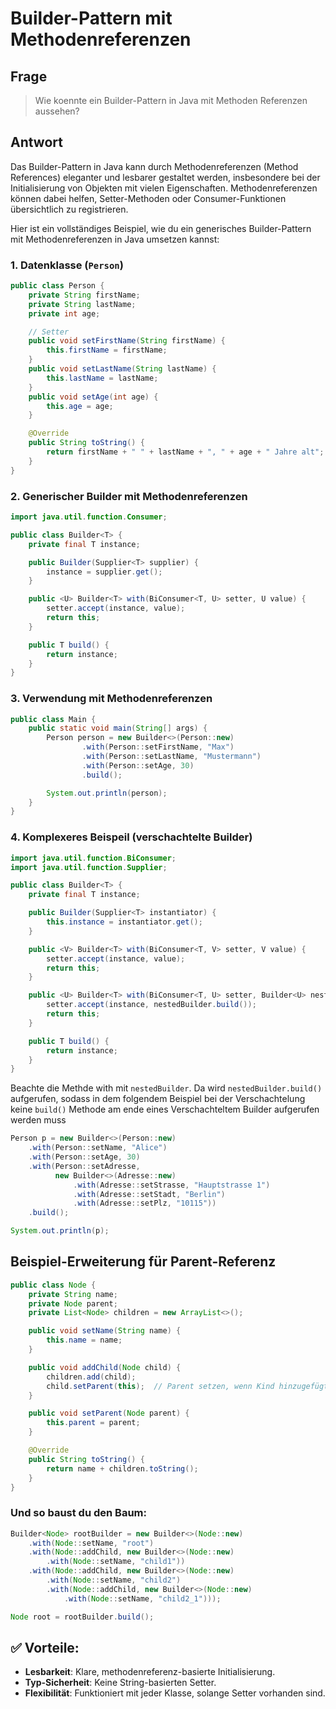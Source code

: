 # Builder-Pattern mit Methodenreferenzen

## Frage

> Wie koennte ein Builder-Pattern in Java mit Methoden Referenzen aussehen?

## Antwort

Das Builder-Pattern in Java kann durch Methodenreferenzen (Method References)
eleganter und lesbarer gestaltet werden, insbesondere bei der Initialisierung
von Objekten mit vielen Eigenschaften. Methodenreferenzen können dabei helfen,
Setter-Methoden oder Consumer-Funktionen übersichtlich zu registrieren.

Hier ist ein vollständiges Beispiel, wie du ein generisches Builder-Pattern mit
Methodenreferenzen in Java umsetzen kannst:

### 1. Datenklasse (`Person`)

```java
public class Person {
    private String firstName;
    private String lastName;
    private int age;

    // Setter
    public void setFirstName(String firstName) {
        this.firstName = firstName;
    }
    public void setLastName(String lastName) {
        this.lastName = lastName;
    }
    public void setAge(int age) {
        this.age = age;
    }

    @Override
    public String toString() {
        return firstName + " " + lastName + ", " + age + " Jahre alt";
    }
}
```

### 2. Generischer Builder mit Methodenreferenzen

```java
import java.util.function.Consumer;

public class Builder<T> {
    private final T instance;

    public Builder(Supplier<T> supplier) {
        instance = supplier.get();
    }

    public <U> Builder<T> with(BiConsumer<T, U> setter, U value) {
        setter.accept(instance, value);
        return this;
    }

    public T build() {
        return instance;
    }
}
```

### 3. Verwendung mit Methodenreferenzen

```java
public class Main {
    public static void main(String[] args) {
        Person person = new Builder<>(Person::new)
                .with(Person::setFirstName, "Max")
                .with(Person::setLastName, "Mustermann")
                .with(Person::setAge, 30)
                .build();

        System.out.println(person);
    }
}
```

### 4. Komplexeres Beispeil (verschachtelte Builder)

```java
import java.util.function.BiConsumer;
import java.util.function.Supplier;

public class Builder<T> {
    private final T instance;

    public Builder(Supplier<T> instantiator) {
        this.instance = instantiator.get();
    }

    public <V> Builder<T> with(BiConsumer<T, V> setter, V value) {
        setter.accept(instance, value);
        return this;
    }

    public <U> Builder<T> with(BiConsumer<T, U> setter, Builder<U> nestedBuilder) {
        setter.accept(instance, nestedBuilder.build());
        return this;
    }

    public T build() {
        return instance;
    }
}
```

Beachte die Methde with mit `nestedBuilder`. Da wird `nestedBuilder.build()`
aufgerufen, sodass in dem folgendem Beispiel bei der Verschachtelung keine
`build()` Methode am ende eines Verschachteltem Builder aufgerufen werden muss

```java
Person p = new Builder<>(Person::new)
    .with(Person::setName, "Alice")
    .with(Person::setAge, 30)
    .with(Person::setAdresse, 
          new Builder<>(Adresse::new)
              .with(Adresse::setStrasse, "Hauptstrasse 1")
              .with(Adresse::setStadt, "Berlin")
              .with(Adresse::setPlz, "10115"))
    .build();

System.out.println(p);
```

## Beispiel-Erweiterung für Parent-Referenz

```java
public class Node {
    private String name;
    private Node parent;
    private List<Node> children = new ArrayList<>();

    public void setName(String name) {
        this.name = name;
    }

    public void addChild(Node child) {
        children.add(child);
        child.setParent(this);  // Parent setzen, wenn Kind hinzugefügt wird
    }

    public void setParent(Node parent) {
        this.parent = parent;
    }

    @Override
    public String toString() {
        return name + children.toString();
    }
}
```

### Und so baust du den Baum:

```java
Builder<Node> rootBuilder = new Builder<>(Node::new)
    .with(Node::setName, "root")
    .with(Node::addChild, new Builder<>(Node::new)
        .with(Node::setName, "child1"))
    .with(Node::addChild, new Builder<>(Node::new)
        .with(Node::setName, "child2")
        .with(Node::addChild, new Builder<>(Node::new)
            .with(Node::setName, "child2_1")));

Node root = rootBuilder.build();
```

## ✅ Vorteile:
- **Lesbarkeit**: Klare, methodenreferenz-basierte Initialisierung.
- **Typ-Sicherheit**: Keine String-basierten Setter.
- **Flexibilität**: Funktioniert mit jeder Klasse, solange Setter vorhanden
  sind.

